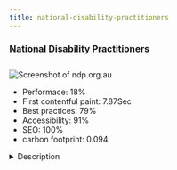 ```yaml
---
title: national-disability-practitioners
---
```


<div style="height: 3rem">
  <a href="http://www.ndp.org.au"><h3>National Disability Practitioners</h3></a>
</div>
<img loading="lazy" src="/images/thumbs/ndp.org.au.jpg" alt="Screenshot of ndp.org.au" />
<ul>
  <li>Performace: 18%</li>
  <li>
    First contentful paint:
    7.87Sec
  </li>
  <li>Best practices: 79%</li>
  <li>Accessibility: 91%</li>
  <li>SEO: 100%</li>
  <li>carbon footprint: 0.094</li>
</ul>
<details>
  <summary>Description</summary>
  <p>If you work in the disability sector, there’s an organisation and support network ready to help you access information, develop your career and make the right connections – National Disability Practitioners (NDP). By joining NDP you will be better equipped, informed and recognised – ready to thrive in a challenging yet rewarding professional environment.

Join our community of more than 13,000 members today!Site build with Bootstrap and structure is build with SEBLOD.</p>
</details>

